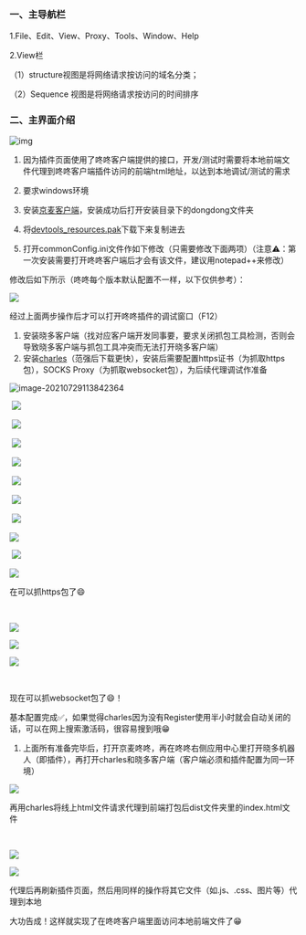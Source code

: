 ### 一、主导航栏



1.File、Edit、View、Proxy、Tools、Window、Help

2.View栏

（1）structure视图是将网络请求按访问的域名分类；

（2）Sequence 视图是将网络请求按访问的时间排序



### 二、主界面介绍



![img](charles-01.png)

































1. 因为插件页面使用了咚咚客户端提供的接口，开发/测试时需要将本地前端文件代理到咚咚客户端插件访问的前端html地址，以达到本地调试/测试的需求
2. 要求windows环境
3. 安装[京麦客户端](https://jm.jd.com/index/index.html)，安装成功后打开安装目录下的dongdong文件夹

1. 将[devtools_resources.pak](https://cdn.xiaoduoai.com/dongdong/devtools_resources.pak)下载下来复制进去
2. 打开commonConfig.ini文件作如下修改（只需要修改下面两项）（注意⚠️：第一次安装需要打开咚咚客户端后才会有该文件，建议用notepad++来修改）



修改后如下所示（咚咚每个版本默认配置不一样，以下仅供参考）：

![](charles-02.png)





经过上面两步操作后才可以打开咚咚插件的调试窗口（F12）

1. 安装晓多客户端（找对应客户端开发同事要，要求关闭抓包工具检测，否则会导致晓多客户端与抓包工具冲突而无法打开晓多客户端）
2. 安装[charles](https://www.charlesproxy.com/)（范强后下载更快），安装后需要配置https证书（为抓取https包），SOCKS Proxy（为抓取websocket包），为后续代理调试作准备

![image-20210729113842364](charles-03.png)        

​                  ![](charles-04.png)  

​        ![](charles-05.png)

​        ![](charles-06.png)

​                 ![](charles-07.png)        

​                 ![](charles-08.png)        

​                 ![](charles-09.png)        

​                 ![](charles-10.png)

 ![](charles-11.png)       

​                 ![](charles-12.png)        

![](charles-13.png)



在可以抓https包了😄                        

​                

![](charles-14.png)





![](charles-15.png)



![](charles-16.png)



​        

现在可以抓websocket包了😄！

基本配置完成✅，如果觉得charles因为没有Register使用半小时就会自动关闭的话，可以在网上搜索激活码，很容易搜到哦😁

1. 上面所有准备完毕后，打开京麦咚咚，再在咚咚右侧应用中心里打开晓多机器人（即插件），再打开charles和晓多客户端（客户端必须和插件配置为同一环境）

![](charles-17.png)

再用charles将线上html文件请求代理到前端打包后dist文件夹里的index.html文件

​                 

![](charles-18.png)        

![](charles-19.png)





代理后再刷新插件页面，然后用同样的操作将其它文件（如.js、.css、图片等）代理到本地

大功告成！这样就实现了在咚咚客户端里面访问本地前端文件了😁